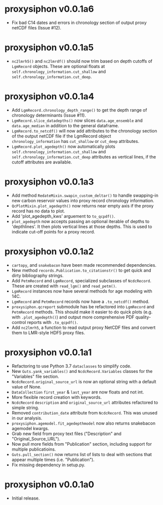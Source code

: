 # proxysiphon v0.0.1a6

* Fix bad C14 dates and errors in chronology section of output proxy netCDF files (Issue #12).


# proxysiphon v0.0.1a5

* `nc2lmrh5()` and `nc2lmrdf()` should now trim based on depth cutoffs of `LgmRecord` objects. These are optional floats at `self.chronology_information.cut_shallow` and `self.chronology_information.cut_deep`.


# proxysiphon v0.0.1a4

* Add `LgmRecord.chronology_depth_range()` to get the depth range of chronology determinants (Issue #11).
* `LgmRecord.slice_datadepths()` now slices `data.age_ensemble` and `data.age_median` in addition to the general dataframe.
* `LgmRecord.to_netcdf()` will now add attributes to the chronology section of the output netCDF file if the LgmRecord object `chronology_information` has `cut_shallow` or `cut_deep` attributes.
* `LgmRecord.plot_agedepth()` now automatically plots `self.chronology_information.cut_shallow` and `self.chronology_information.cut_deep` attributes as vertical lines, if the cutoff attributes are available.


# proxysiphon v0.0.1a3

* Add method `RedateMixin.swapin_custom_deltar()` to handle swapping-in new carbon reservoir values into proxy record chronology information.
* `QcPlotMixin.plot_agedepth()` now returns near empty axis if the proxy record has no data to plot.
* Add 'plot_agedepth_kws' arguement to `to_qcpdf()`.
* `plot_agedepth` now accepts passing an optional iterable of depths to 'depthlines'. It then plots vertical lines at those depths. This is used to indicate cut-off points for a proxy record.


# proxysiphon v0.0.1a2

* `cartopy`, and `snakebacon` have been made recommended dependencies.
* New method `records.Publication.to_citationstr()` to get quick and dirty bibliography strings.
* Add `PetmRecord` and `LgmRecord`, specialized subclasses of `NcdcRecord`. These are created with `read_lgm()` and `read_petm()`.
* `LgmRecord` instances now have several methods for age modeling with 14C.
* `LgmRecord` and `PetmRecord` records now have a `.to_netcdf()` method.
* `proxysiphon.qcreport` submodule has be refactored into `LgmRecord` and `PetmRecord` methods. This should make it easier to do quick plots (e.g. with `.plot_agedepth()`) and output more comprehensive PDF quality-control reports with `.to_qcpdf()`.
* Add `nc2lmrh5`, a function to read output proxy NetCDF files and convert them to LMR-style HDF5 proxy files.


# proxysiphon v0.0.1a1

* Refactoring to use Python 3.7 `dataclasses` to simplify code.
* New `Guts.yank_variables()` and `NcdcRecord.Variables` classes for the "Variables" file section.
* `NcdcRecord.original_source_url` is now an optional string with a default value of None.
* `DataCollection` `first_year` & `last_year` are now floats and not int.
* More flexible record creation with keywords.
* `NcdcRecord` `description` and `original_source_url` attributes refactored to simple string.
* Removed `contribution_date` attribute from `NcdcRecord`. This was unused in our analysis.
* `proxysiphon.agemodel.fit_agedepthmodel` now also returns snakebacon agemodel kwargs.
* Grab new field from proxy text files ("Description" and "Original_Source_URL").
* Now pull more fields from "Publication" section, including support for multiple publicatioins.
* `Guts.pull_section()` now returns list of lists to deal with sections that appear multiple times (i.e. "Publication").
* Fix missing dependency in setup.py.


# proxysiphon v0.0.1a0

* Initial release.